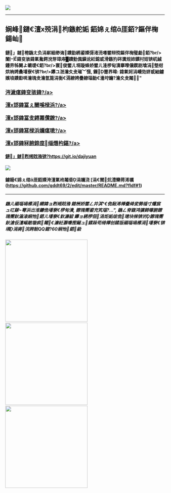 <a name="1" target="_blank"></a>
<img src="https://raw.githubusercontent.com/qddt69/www/master/t/fq4.jpg"><br>

----

<h2>娴峰鏈€澶х殑涓枃鏃舵姤 銆婂ぇ绾厓銆?鏂伴椈鍚屾</h2>

#### 鏈」鐩棬鍦ㄤ负涓嶄細缈诲鐨勭綉鍙嬫彁渚涜嚜鐢辩殑鏂伴椈璧勮銆?br/>闈㈠鍏变骇鍏氭毚鍔涗笌璋庤█鐨勯偑鎭讹紝鎴戜滑鏃犳硶瀵规姉鏆村姏锛屼絾鑳界牬闄よ皫瑷€銆?br/>寰俊鐢ㄦ埛璇蜂娇鐢ㄦ湰椤甸潰搴曢儴鍥剧墖涓墍绀烘柟娉曟墦寮€锛?br/>鑻ユ湁瀹夊叏璀﹀憡, 鏁蹇界暐: 鍏氭妸涓嶆効姘戜紬鐪嬪埌鐨勫唴瀹瑰叏瀹氫箟涓衡€滆繚娉曡繚瑙勨€濇垨鑰?瀹夊叏闂"
<h3>
<p><a target="_blank" href="https://github.com/qddt69/djy/blob/master/gb/9p.md#1">涔濊瘎鍏变骇鍏?/a></p>
<p><a target="_blank" href="https://github.com/qddt69/djy/blob/master/gb/nsc413.md?fldfh1#1">澶х邯鍏冨ぇ闄嗘椂浜?/a></p>
<p><a target="_blank" href="https://github.com/qddt69/djy/blob/master/gb/n24hr.md?fldfh1#1">澶х邯鍏冨叏鐞冪儹鐐?/a></p>
<p><a target="_blank" href="https://github.com/qddt69/djy/blob/master/gb/news392.md?fldfh1#1">澶х邯鍏冩椂浜嬭瘎璁?/a></p>
<p><a target="_blank" href="https://github.com/qddt69/djy/blob/master/gb/news2007.md?fldfh1#1">澶х邯鍏冧腑鍗庢缁熸枃鍖?/a></p>
</h3>


#### 鏈」鐩煭缃戝潃锛?https://git.io/dajiyuan
<img src="https://raw.githubusercontent.com/qddt69/djy/master/gb/300/djy.jpg" />  

#### 鐪嬨€婂ぇ绾厓銆嬫洿澶氭柊闂昏涓嬭浇 [涓€閿炕澧欒蒋浠禲(https://github.com/qddt69/2/edit/master/README.md?fldf#1)
----

##### 鍦ㄦ祻瑙堝櫒涓緭鍏ョ煭缃戝潃 鎴栦娇鐢ㄥ井淇°€佹敮浠樺疂绛変簩缁寸爜宸ュ叿鎵弿浜岀淮鐮佹墦寮€椤甸潰, 鐐瑰嚮鍙充笂瑙?...", 鍦ㄥ脊鍑鸿彍鍗曚腑鐐瑰嚮鈥滃湪娴忚鍣ㄦ墦寮€鈥濓紱 鑻ョ綉椤佃涓炬姤绂佹璁块棶锛岃鐐瑰嚮鈥滄仮澶嶇敵璇疯闂€濓紝灏嗛摼鎺ュ鍒跺苟绮樿创鍒版祻瑙堝櫒涓墦寮€锛堣涓嶈浣跨敤QQ鎴?60娴忚鍣級

<img src="https://raw.githubusercontent.com/gfw-breaker/banned-news/master/scripts/img/1.png" width="260px"/> &nbsp; <img src="https://raw.githubusercontent.com/gfw-breaker/banned-news/master/scripts/img/2.png" width="260px"/> &nbsp; <img src="https://raw.githubusercontent.com/gfw-breaker/banned-news/master/scripts/img/3.png" width="260px"/>
